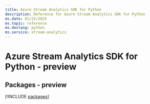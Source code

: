 ```yaml
---
title: Azure Stream Analytics SDK for Python
description: Reference for Azure Stream Analytics SDK for Python
ms.date: 01/22/2025
ms.topic: reference
ms.devlang: python
ms.service: stream-analytics
---
```

# Azure Stream Analytics SDK for Python - preview
## Packages - preview
[!INCLUDE [packages](stream-analytics-index.md)]
